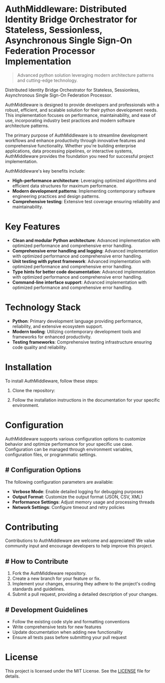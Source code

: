 <!-- fallback_AuthMiddleware_20250807002007_68789 -->

# AuthMiddleware: Distributed Identity Bridge Orchestrator for Stateless, Sessionless, Asynchronous Single Sign-On Federation Processor Implementation
> Advanced python solution leveraging modern architecture patterns and cutting-edge technology.

Distributed Identity Bridge Orchestrator for Stateless, Sessionless, Asynchronous Single Sign-On Federation Processor.

AuthMiddleware is designed to provide developers and professionals with a robust, efficient, and scalable solution for their python development needs. This implementation focuses on performance, maintainability, and ease of use, incorporating industry best practices and modern software architecture patterns.

The primary purpose of AuthMiddleware is to streamline development workflows and enhance productivity through innovative features and comprehensive functionality. Whether you're building enterprise applications, data processing pipelines, or interactive systems, AuthMiddleware provides the foundation you need for successful project implementation.

AuthMiddleware's key benefits include:

* **High-performance architecture**: Leveraging optimized algorithms and efficient data structures for maximum performance.
* **Modern development patterns**: Implementing contemporary software engineering practices and design patterns.
* **Comprehensive testing**: Extensive test coverage ensuring reliability and maintainability.

# Key Features

* **Clean and modular Python architecture**: Advanced implementation with optimized performance and comprehensive error handling.
* **Comprehensive error handling and logging**: Advanced implementation with optimized performance and comprehensive error handling.
* **Unit testing with pytest framework**: Advanced implementation with optimized performance and comprehensive error handling.
* **Type hints for better code documentation**: Advanced implementation with optimized performance and comprehensive error handling.
* **Command-line interface support**: Advanced implementation with optimized performance and comprehensive error handling.

# Technology Stack

* **Python**: Primary development language providing performance, reliability, and extensive ecosystem support.
* **Modern tooling**: Utilizing contemporary development tools and frameworks for enhanced productivity.
* **Testing frameworks**: Comprehensive testing infrastructure ensuring code quality and reliability.

# Installation

To install AuthMiddleware, follow these steps:

1. Clone the repository:


2. Follow the installation instructions in the documentation for your specific environment.

# Configuration

AuthMiddleware supports various configuration options to customize behavior and optimize performance for your specific use case. Configuration can be managed through environment variables, configuration files, or programmatic settings.

## # Configuration Options

The following configuration parameters are available:

* **Verbose Mode**: Enable detailed logging for debugging purposes
* **Output Format**: Customize the output format (JSON, CSV, XML)
* **Performance Settings**: Adjust memory usage and processing threads
* **Network Settings**: Configure timeout and retry policies

# Contributing

Contributions to AuthMiddleware are welcome and appreciated! We value community input and encourage developers to help improve this project.

## # How to Contribute

1. Fork the AuthMiddleware repository.
2. Create a new branch for your feature or fix.
3. Implement your changes, ensuring they adhere to the project's coding standards and guidelines.
4. Submit a pull request, providing a detailed description of your changes.

## # Development Guidelines

* Follow the existing code style and formatting conventions
* Write comprehensive tests for new features
* Update documentation when adding new functionality
* Ensure all tests pass before submitting your pull request

# License

This project is licensed under the MIT License. See the [LICENSE](https://github.com/sandibrrm/AuthMiddleware/blob/main/LICENSE) file for details.

